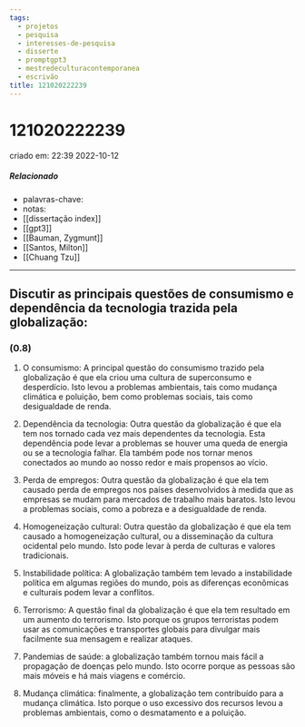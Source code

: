 ```yaml
---
tags:
  - projetos
  - pesquisa
  - interesses-de-pesquisa
  - disserte
  - promptgpt3
  - mestredeculturacontemporanea
  - escrivão
title: 121020222239
---
```


# 121020222239

criado em: 22:39 2022-10-12

##### Relacionado

- palavras-chave: 
- notas: 
- [[dissertação index]]
- [[gpt3]]
- [[Bauman, Zygmunt]]
- [[Santos, Milton]]
- [[Chuang Tzu]]

---

## Discutir as principais questões de consumismo e dependência da tecnologia trazida pela globalização:

### (0.8)

1. O consumismo: A principal questão do consumismo trazido pela globalização é que ela criou uma cultura de superconsumo e desperdício. Isto levou a problemas ambientais, tais como mudança climática e poluição, bem como problemas sociais, tais como desigualdade de renda.

2. Dependência da tecnologia: Outra questão da globalização é que ela tem nos tornado cada vez mais dependentes da tecnologia. Esta dependência pode levar a problemas se houver uma queda de energia ou se a tecnologia falhar. Ela também pode nos tornar menos conectados ao mundo ao nosso redor e mais propensos ao vício.

3. Perda de empregos: Outra questão da globalização é que ela tem causado perda de empregos nos países desenvolvidos à medida que as empresas se mudam para mercados de trabalho mais baratos. Isto levou a problemas sociais, como a pobreza e a desigualdade de renda.

4. Homogeneização cultural: Outra questão da globalização é que ela tem causado a homogeneização cultural, ou a disseminação da cultura ocidental pelo mundo. Isto pode levar à perda de culturas e valores tradicionais.

5. Instabilidade política: A globalização também tem levado a instabilidade política em algumas regiões do mundo, pois as diferenças econômicas e culturais podem levar a conflitos.

6. Terrorismo: A questão final da globalização é que ela tem resultado em um aumento do terrorismo. Isto porque os grupos terroristas podem usar as comunicações e transportes globais para divulgar mais facilmente sua mensagem e realizar ataques.

7. Pandemias de saúde: a globalização também tornou mais fácil a propagação de doenças pelo mundo. Isto ocorre porque as pessoas são mais móveis e há mais viagens e comércio.

8. Mudança climática: finalmente, a globalização tem contribuído para a mudança climática. Isto porque o uso excessivo dos recursos levou a problemas ambientais, como o desmatamento e a poluição.
